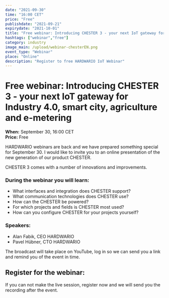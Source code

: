 ```yaml
---
date: "2021-09-30"
time: "16:00 CET"
price: "Free"
publishdate: "2021-09-21"
expirydate: "2021-10-01"
title: "Free webinar: Introducing CHESTER 3 - your next IoT gateway for Industry 4.0, smart city, agriculture and e-metering"
hashtags: ["webinar","free"]
category: industry
image_main: /upload/webinar-chesterEN.png
event_type: "Webinar"
place: "Online"
description: "Register to free HARDWARIO IoT Webinar"
---
```


<div class = "row">
<div class = "col pr-30">


 <h1 class="font-weight-black font-36 font-md-46 pb-20 pb-md-30 font-md-lnh48">Free webinar: Introducing CHESTER 3 - your next IoT gateway for Industry 4.0, smart city, agriculture and e-metering</h1>

<p>
<strong>When:</strong> September 30, 16:00 CET<br/>
<strong>Price:</strong> Free</p>

<p>HARDWARIO webinars are back and we have prepared something special for September 30. I would like to invite you to an online presentation of the new generation of our product CHESTER.</p>

<p>CHESTER 3 comes with a number of innovations and improvements.</p>

<h3 class = "pb-10">During the webinar you will learn:</h3>

<ul>
<li class = "pb-0">What interfaces and integration does CHESTER support?</li>
<li class = "pb-0">What communication technologies does CHESTER use?</li>
<li class = "pb-0">How can the CHESTER be powered?</li>
<li class = "pb-0">For which projects and fields is CHESTER most used?</li>
<li class = "pb-0">How can you configure CHESTER for your projects yourself?</li>
</ul>

<h3 class = "pb-10">Speakers:</h3>

<ul>
<li class = "pb-0">Alan Fabik, CEO HARDWARIO</li>
<li class = "pb-0">Pavel Hübner, CTO HARDWARIO</li>
</ul>

<p>The broadcast will take place on YouTube, log in so we can send you a link and remind you of the event in time.</p>


</div>
<div class = "col-12 col-md-5">
<div class = "px-10 py-20 mb-20 shadow">
<h2 class = "font-weight-black font-24 font-md-24 mb-20">Register for the webinar:</h2>
<script charset="utf-8" type="text/javascript" src="//js.hsforms.net/forms/shell.js"></script>
<script>
jQuery(window).scroll(function() {
if (!jQuery('.hbspt-form').length) {
hbspt.forms.create({
    portalId: "5453210",
    formId: "80c60c38-bf08-48bd-ab3b-90c4ec215070"
});
}
});
</script>

<p class = "font-14 font-lnh16">If you can not make the live session, register now and we will send you the recording after the event.</p>
</div>
</div>
</div>
